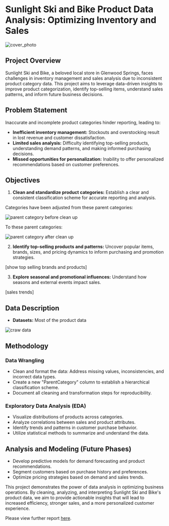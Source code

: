 # Sunlight Ski and Bike Product Data Analysis: Optimizing Inventory and Sales

![cover_photo](./figures/logo.png)

## Project Overview

Sunlight Ski and Bike, a beloved local store in Glenwood Springs, faces challenges in inventory management and sales analysis due to inconsistent product category data. This project aims to leverage data-driven insights to improve product categorization, identify top-selling items, understand sales patterns, and inform future business decisions.

## Problem Statement

Inaccurate and incomplete product categories hinder reporting, leading to:

* **Inefficient inventory management:** Stockouts and overstocking result in lost revenue and customer dissatisfaction.
* **Limited sales analysis:** Difficulty identifying top-selling products, understanding demand patterns, and making informed purchasing decisions.
* **Missed opportunities for personalization:** Inability to offer personalized recommendations based on customer preferences.

## Objectives

1. **Clean and standardize product categories:** Establish a clear and consistent classification scheme for accurate reporting and analysis.

Categories have been adjusted from these parent categories:

![parent category before clean up](./figures/pc_before)

To these parent categories:

![parent category after clean up](./figures/pc_after)


2. **Identify top-selling products and patterns:** Uncover popular items, brands, sizes, and pricing dynamics to inform purchasing and promotion strategies.

[show top selling brands and products]

3. **Explore seasonal and promotional influences:** Understand how seasons and external events impact sales.

[sales trends]


## Data Description

* **Datasets:** Most of the product data 

![craw data](./figures/data-schema)

## Methodology

### Data Wrangling

* Clean and format the data: Address missing values, inconsistencies, and incorrect data types.
* Create a new "ParentCategory" column to establish a hierarchical classification scheme.
* Document all cleaning and transformation steps for reproducibility.

### Exploratory Data Analysis (EDA)

* Visualize distributions of products across categories.
* Analyze correlations between sales and product attributes.
* Identify trends and patterns in customer purchase behavior.
* Utilize statistical methods to summarize and understand the data.

## Analysis and Modeling (Future Phases)

* Develop predictive models for demand forecasting and product recommendations.
* Segment customers based on purchase history and preferences.
* Optimize pricing strategies based on demand and sales trends.


This project demonstrates the power of data analysis in optimizing business operations. By cleaning, analyzing, and interpreting Sunlight Ski and Bike's product data, we aim to provide actionable insights that will lead to increased efficiency, stronger sales, and a more personalized customer experience.

Please view further report [here](/reports/report.md).